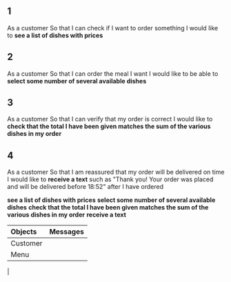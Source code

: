 ## 1

As a customer
So that I can check if I want to order something
I would like to **see a list of dishes with prices**

## 2

As a customer
So that I can order the meal I want
I would like to be able to **select some number of several available dishes**

## 3

As a customer
So that I can verify that my order is correct
I would like to **check that the total I have been given matches the sum of the various dishes in my order**

## 4

As a customer
So that I am reassured that my order will be delivered on time
I would like to **receive a text** such as "Thank you! Your order was placed and will be delivered before 18:52" after I have ordered


**see a list of dishes with prices**
**select some number of several available dishes**
**check that the total I have been given matches the sum of the various dishes in my order**
**receive a text**

| Objects | Messages |
| :------------- | :----------: |
| Customer | |
| Menu |  |
|  